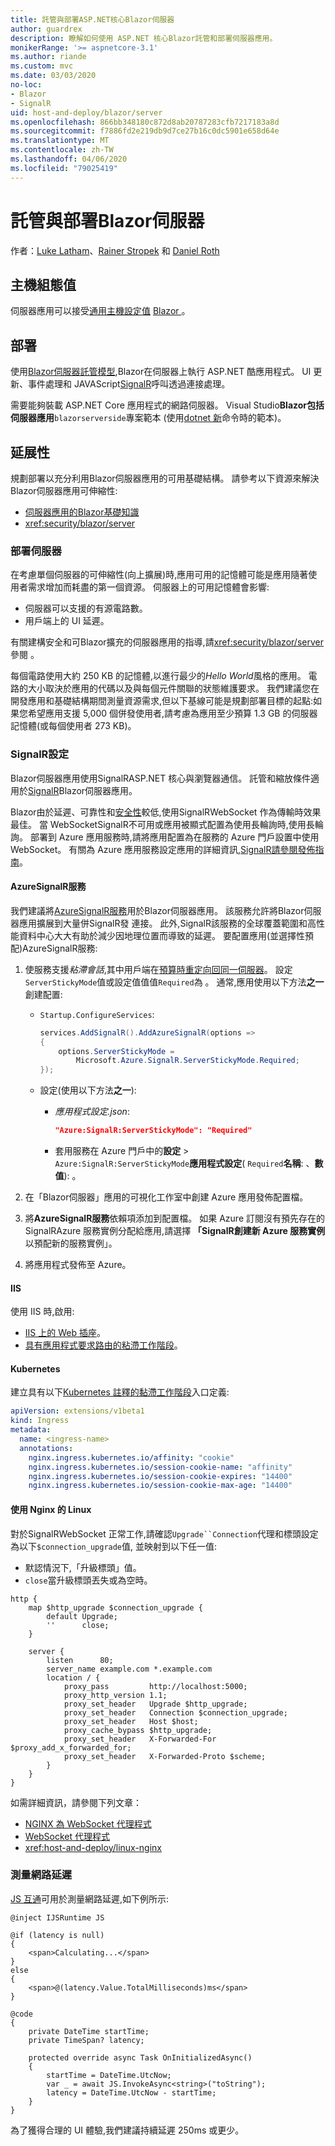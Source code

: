 ```yaml
---
title: 託管與部署ASP.NET核心Blazor伺服器
author: guardrex
description: 瞭解如何使用 ASP.NET 核心Blazor託管和部署伺服器應用。
monikerRange: '>= aspnetcore-3.1'
ms.author: riande
ms.custom: mvc
ms.date: 03/03/2020
no-loc:
- Blazor
- SignalR
uid: host-and-deploy/blazor/server
ms.openlocfilehash: 866bb348180c872d8ab20787283cfb7217183a8d
ms.sourcegitcommit: f7886fd2e219db9d7ce27b16c0dc5901e658d64e
ms.translationtype: MT
ms.contentlocale: zh-TW
ms.lasthandoff: 04/06/2020
ms.locfileid: "79025419"
---
```

# <a name="host-and-deploy-opno-locblazor-server"></a>託管與部署Blazor伺服器

作者：[Luke Latham](https://github.com/guardrex)、[Rainer Stropek](https://www.timecockpit.com) 和 [Daniel Roth](https://github.com/danroth27)

## <a name="host-configuration-values"></a>主機組態值

伺服器應用可以接受[通用主機設定值](xref:fundamentals/host/generic-host#host-configuration) [ Blazor ](xref:blazor/hosting-models#blazor-server) 。

## <a name="deployment"></a>部署

使用[Blazor伺服器託管模型](xref:blazor/hosting-models#blazor-server),Blazor在伺服器上執行 ASP.NET 酷應用程式。 UI 更新、事件處理和 JAVAScript[SignalR](xref:signalr/introduction)呼叫透過連接處理。

需要能夠裝載 ASP.NET Core 應用程式的網路伺服器。 Visual Studio**Blazor包括伺服器應用**`blazorserverside`專案範本 (使用[dotnet 新](/dotnet/core/tools/dotnet-new)命令時的範本)。

## <a name="scalability"></a>延展性

規劃部署以充分利用Blazor伺服器應用的可用基礎結構。 請參考以下資源來解決Blazor伺服器應用可伸縮性:

* [伺服器應用的Blazor基礎知識](xref:blazor/hosting-models#blazor-server)
* <xref:security/blazor/server>

### <a name="deployment-server"></a>部署伺服器

在考慮單個伺服器的可伸縮性(向上擴展)時,應用可用的記憶體可能是應用隨著使用者需求增加而耗盡的第一個資源。 伺服器上的可用記憶體會影響:

* 伺服器可以支援的有源電路數。
* 用戶端上的 UI 延遲。

有關建構安全和可Blazor擴充的伺服器應用的指導,請<xref:security/blazor/server>參閱 。

每個電路使用大約 250 KB 的記憶體,以進行最少的*Hello World*風格的應用。 電路的大小取決於應用的代碼以及與每個元件關聯的狀態維護要求。 我們建議您在開發應用和基礎結構期間測量資源需求,但以下基線可能是規劃部署目標的起點:如果您希望應用支援 5,000 個併發使用者,請考慮為應用至少預算 1.3 GB 的伺服器記憶體(或每個使用者 273 KB)。

### <a name="opno-locsignalr-configuration"></a>SignalR設定

Blazor伺服器應用使用SignalRASP.NET 核心與瀏覽器通信。 託管和縮放條件適用於[SignalR](xref:signalr/publish-to-azure-web-app)Blazor伺服器應用。

Blazor由於延遲、可靠性和[安全性](xref:signalr/security)較低,使用SignalRWebSocket 作為傳輸時效果最佳。 當 WebSocketSignalR不可用或應用被顯式配置為使用長輪詢時,使用長輪詢。 部署到 Azure 應用服務時,請將應用配置為在服務的 Azure 門戶設置中使用 WebSocket。 有關為 Azure 應用服務設定應用的詳細資訊,[SignalR請參閱發佈指南](xref:signalr/publish-to-azure-web-app)。

#### <a name="azure-opno-locsignalr-service"></a>AzureSignalR服務

我們建議將[AzureSignalR服務](/azure/azure-signalr)用於Blazor伺服器應用。 該服務允許將Blazor伺服器應用擴展到大量併SignalR發 連接。 此外,SignalR該服務的全球覆蓋範圍和高性能資料中心大大有助於減少因地理位置而導致的延遲。 要配置應用(並選擇性預配)AzureSignalR服務:

1. 使服務支援*粘滯會話*,其中用戶端在[預算時重定向回同一伺服器](xref:blazor/hosting-models#connection-to-the-server)。 設定`ServerStickyMode`值或設定值值值`Required`為 。 通常,應用使用以下方法**之一**創建配置:

   * `Startup.ConfigureServices`:
  
     ```csharp
     services.AddSignalR().AddAzureSignalR(options =>
     {
         options.ServerStickyMode = 
             Microsoft.Azure.SignalR.ServerStickyMode.Required;
     });
     ```

   * 設定(使用以下方法**之一**):
  
     * *應用程式設定.json*:

       ```json
       "Azure:SignalR:ServerStickyMode": "Required"
       ```

     * 套用服務在 Azure 門戶中的**設定** > `Azure:SignalR:ServerStickyMode`**應用程式設定**( `Required`**名稱**: 、**數值**): 。

1. 在「Blazor伺服器」應用的可視化工作室中創建 Azure 應用發佈配置檔。
1. 將**AzureSignalR服務**依賴項添加到配置檔。 如果 Azure 訂閱沒有預先存在的SignalRAzure 服務實例分配給應用,請選擇 **「SignalR創建新 Azure 服務實例**以預配新的服務實例」。
1. 將應用程式發佈至 Azure。

#### <a name="iis"></a>IIS

使用 IIS 時,啟用:

* [IIS 上的 Web 插座](xref:fundamentals/websockets#enabling-websockets-on-iis)。
* [具有應用程式要求路由的粘滯工作階段](/iis/extensions/configuring-application-request-routing-arr/http-load-balancing-using-application-request-routing)。

#### <a name="kubernetes"></a>Kubernetes

建立具有以下[Kubernetes 註釋的黏滯工作階段](https://kubernetes.github.io/ingress-nginx/examples/affinity/cookie/)入口定義:

```yaml
apiVersion: extensions/v1beta1
kind: Ingress
metadata:
  name: <ingress-name>
  annotations:
    nginx.ingress.kubernetes.io/affinity: "cookie"
    nginx.ingress.kubernetes.io/session-cookie-name: "affinity"
    nginx.ingress.kubernetes.io/session-cookie-expires: "14400"
    nginx.ingress.kubernetes.io/session-cookie-max-age: "14400"
```

#### <a name="linux-with-nginx"></a>使用 Nginx 的 Linux

對於SignalRWebSocket 正常工作,請確認`Upgrade``Connection`代理和標頭設定為以下`$connection_upgrade`值, 並映射到以下任一值:

* 默認情況下,「升級標頭」值。
* `close`當升級標頭丟失或為空時。

```
http {
    map $http_upgrade $connection_upgrade {
        default Upgrade;
        ''      close;
    }

    server {
        listen      80;
        server_name example.com *.example.com
        location / {
            proxy_pass         http://localhost:5000;
            proxy_http_version 1.1;
            proxy_set_header   Upgrade $http_upgrade;
            proxy_set_header   Connection $connection_upgrade;
            proxy_set_header   Host $host;
            proxy_cache_bypass $http_upgrade;
            proxy_set_header   X-Forwarded-For $proxy_add_x_forwarded_for;
            proxy_set_header   X-Forwarded-Proto $scheme;
        }
    }
}
```

如需詳細資訊，請參閱下列文章：

* [NGINX 為 WebSocket 代理程式](https://www.nginx.com/blog/websocket-nginx/)
* [WebSocket 代理程式](http://nginx.org/docs/http/websocket.html)
* <xref:host-and-deploy/linux-nginx>

### <a name="measure-network-latency"></a>測量網路延遲

[JS 互通](xref:blazor/call-javascript-from-dotnet)可用於測量網路延遲,如下例所示:

```razor
@inject IJSRuntime JS

@if (latency is null)
{
    <span>Calculating...</span>
}
else
{
    <span>@(latency.Value.TotalMilliseconds)ms</span>
}

@code
{
    private DateTime startTime;
    private TimeSpan? latency;

    protected override async Task OnInitializedAsync()
    {
        startTime = DateTime.UtcNow;
        var _ = await JS.InvokeAsync<string>("toString");
        latency = DateTime.UtcNow - startTime;
    }
}
```

為了獲得合理的 UI 體驗,我們建議持續延遲 250ms 或更少。
